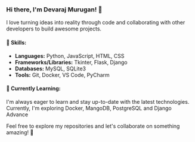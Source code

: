 ### Hi there, I'm Devaraj Murugan! 👋

I love turning ideas into reality through code and collaborating with other developers to build awesome projects.

#### 🚀 Skills:

- **Languages:** Python, JavaScript, HTML, CSS
- **Frameworks/Libraries:** Tkinter, Flask, Django
- **Databases:** MySQL, SQLite3
- **Tools:** Git, Docker, VS Code, PyCharm


#### 🌱 Currently Learning:

I'm always eager to learn and stay up-to-date with the latest technologies. Currently, I'm exploring Docker, MangoDB, PostgreSQL and Django Advance

Feel free to explore my repositories and let's collaborate on something amazing! 🚀
